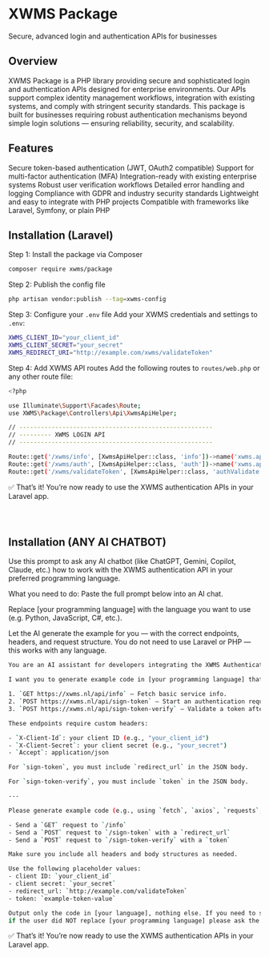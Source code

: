 # XWMS Package
Secure, advanced login and authentication APIs for businesses

## Overview
XWMS Package is a PHP library providing secure and sophisticated login and authentication APIs designed for enterprise environments. Our APIs support complex identity management workflows, integration with existing systems, and comply with stringent security standards.
This package is built for businesses requiring robust authentication mechanisms beyond simple login solutions — ensuring reliability, security, and scalability.

## Features
Secure token-based authentication (JWT, OAuth2 compatible)
Support for multi-factor authentication (MFA)
Integration-ready with existing enterprise systems
Robust user verification workflows
Detailed error handling and logging
Compliance with GDPR and industry security standards
Lightweight and easy to integrate with PHP projects
Compatible with frameworks like Laravel, Symfony, or plain PHP


## Installation (Laravel)

Step 1: Install the package via Composer

```bash
composer require xwms/package
```

Step 2: Publish the config file

```bash
php artisan vendor:publish --tag=xwms-config
```

Step 3: Configure your `.env` file
Add your XWMS credentials and settings to `.env`:

```bash
XWMS_CLIENT_ID="your_client_id"
XWMS_CLIENT_SECRET="your_secret"
XWMS_REDIRECT_URI="http://example.com/xwms/validateToken"

```

Step 4: Add XWMS API routes
Add the following routes to `routes/web.php` or any other route file:

```bash
<?php

use Illuminate\Support\Facades\Route;
use XWMS\Package\Controllers\Api\XwmsApiHelper;

// ------------------------------------------------------
// --------- XWMS LOGIN API
// ------------------------------------------------------

Route::get('/xwms/info', [XwmsApiHelper::class, 'info'])->name('xwms.api.info');
Route::get('/xwms/auth', [XwmsApiHelper::class, 'auth'])->name('xwms.api.auth');
Route::get('/xwms/validateToken', [XwmsApiHelper::class, 'authValidate'])->name('xwms.api.validateToken');

```
✅ That’s it! You’re now ready to use the XWMS authentication APIs in your Laravel app.

```



```

## Installation (ANY AI CHATBOT)
Use this prompt to ask any AI chatbot (like ChatGPT, Gemini, Copilot, Claude, etc.) how to work with the XWMS authentication API in your preferred programming language.

What you need to do:
Paste the full prompt below into an AI chat.

Replace [your programming language] with the language you want to use (e.g. Python, JavaScript, C#, etc.).

Let the AI generate the example for you — with the correct endpoints, headers, and request structure.
You do not need to use Laravel or PHP — this works with any language.

```bash
You are an AI assistant for developers integrating the XWMS Authentication API.

I want you to generate example code in [your programming language] that interacts with the following 3 API endpoints:

1. `GET https://xwms.nl/api/info` – Fetch basic service info.
2. `POST https://xwms.nl/api/sign-token` – Start an authentication request.
3. `POST https://xwms.nl/api/sign-token-verify` – Validate a token after redirection.

These endpoints require custom headers:

- `X-Client-Id`: your client ID (e.g., "your_client_id")
- `X-Client-Secret`: your client secret (e.g., "your_secret")
- `Accept`: application/json

For `sign-token`, you must include `redirect_url` in the JSON body.

For `sign-token-verify`, you must include `token` in the JSON body.

---

Please generate example code (e.g., using `fetch`, `axios`, `requests`, `http.client`, etc. depending on the language) that does the following:

- Send a `GET` request to `/info`
- Send a `POST` request to `/sign-token` with a `redirect_url`
- Send a `POST` request to `/sign-token-verify` with a `token`

Make sure you include all headers and body structures as needed.

Use the following placeholder values:
- client ID: `your_client_id`
- client secret: `your_secret`
- redirect_url: `http://example.com/validateToken`
- token: `example-token-value`

Output only the code in [your language], nothing else. If you need to set variables or install a package (like `axios` or `requests`), include it too.
if the user did NOT replace [your programming language] please ask the user to provide an programming language first.
```

✅ That’s it! You’re now ready to use the XWMS authentication APIs in your Laravel app.



